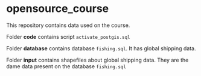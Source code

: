 # opensource_course


This repository contains data used on the course.

Folder **code**  contains script `activate_postgis.sql`  

Folder **database**  contains database `fishing.sql`. It has global shipping data.

Folder **input** contains shapefiles about global shipping data. They are the dame data present on the database `fishing.sql`
